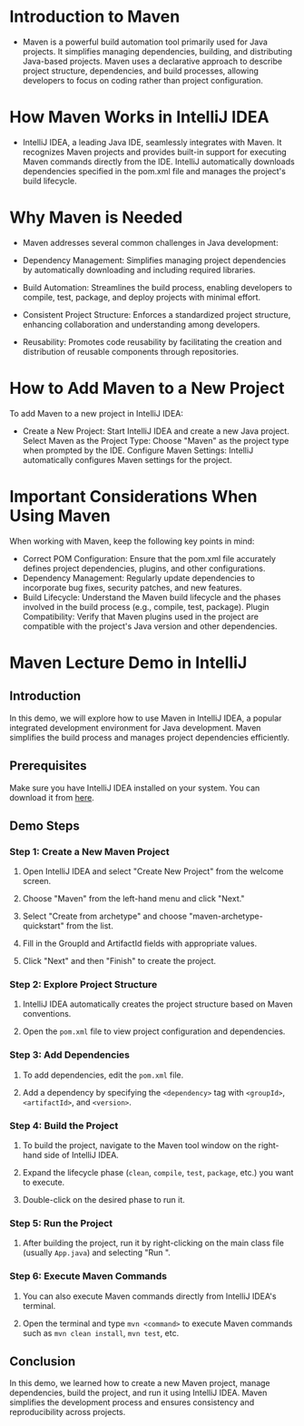 # Introduction to Maven
* Maven is a powerful build automation tool primarily used for Java projects. It simplifies managing dependencies, building, and distributing Java-based projects. Maven uses a declarative approach to describe project structure, dependencies, and build processes, allowing developers to focus on coding rather than project configuration.

# How Maven Works in IntelliJ IDEA
* IntelliJ IDEA, a leading Java IDE, seamlessly integrates with Maven. It recognizes Maven projects and provides built-in support for executing Maven commands directly from the IDE. IntelliJ automatically downloads dependencies specified in the pom.xml file and manages the project's build lifecycle.
  
# Why Maven is Needed
* Maven addresses several common challenges in Java development:

* Dependency Management: Simplifies managing project dependencies by automatically downloading and including required libraries.
* Build Automation: Streamlines the build process, enabling developers to compile, test, package, and deploy projects with minimal effort.
* Consistent Project Structure: Enforces a standardized project structure, enhancing collaboration and understanding among developers.
* Reusability: Promotes code reusability by facilitating the creation and distribution of reusable components through repositories.

# How to Add Maven to a New Project
To add Maven to a new project in IntelliJ IDEA:

* Create a New Project: Start IntelliJ IDEA and create a new Java project.
Select Maven as the Project Type: Choose "Maven" as the project type when prompted by the IDE.
Configure Maven Settings: IntelliJ automatically configures Maven settings for the project.

# Important Considerations When Using Maven
When working with Maven, keep the following key points in mind:

* Correct POM Configuration: Ensure that the pom.xml file accurately defines project dependencies, plugins, and other configurations.
* Dependency Management: Regularly update dependencies to incorporate bug fixes, security patches, and new features.
* Build Lifecycle: Understand the Maven build lifecycle and the phases involved in the build process (e.g., compile, test, package).
Plugin Compatibility: Verify that Maven plugins used in the project are compatible with the project's Java version and other dependencies.


# Maven Lecture Demo in IntelliJ

## Introduction

In this demo, we will explore how to use Maven in IntelliJ IDEA, a popular integrated development environment for Java development. Maven simplifies the build process and manages project dependencies efficiently.

## Prerequisites

Make sure you have IntelliJ IDEA installed on your system. You can download it from [here](https://www.jetbrains.com/idea/download/).

## Demo Steps

### Step 1: Create a New Maven Project

1. Open IntelliJ IDEA and select "Create New Project" from the welcome screen.

2. Choose "Maven" from the left-hand menu and click "Next."

3. Select "Create from archetype" and choose "maven-archetype-quickstart" from the list.

4. Fill in the GroupId and ArtifactId fields with appropriate values.

5. Click "Next" and then "Finish" to create the project.

### Step 2: Explore Project Structure

1. IntelliJ IDEA automatically creates the project structure based on Maven conventions.

2. Open the `pom.xml` file to view project configuration and dependencies.

### Step 3: Add Dependencies

1. To add dependencies, edit the `pom.xml` file.

2. Add a dependency by specifying the `<dependency>` tag with `<groupId>`, `<artifactId>`, and `<version>`.

### Step 4: Build the Project

1. To build the project, navigate to the Maven tool window on the right-hand side of IntelliJ IDEA.

2. Expand the lifecycle phase (`clean`, `compile`, `test`, `package`, etc.) you want to execute.

3. Double-click on the desired phase to run it.

### Step 5: Run the Project

1. After building the project, run it by right-clicking on the main class file (usually `App.java`) and selecting "Run <classname>".

### Step 6: Execute Maven Commands

1. You can also execute Maven commands directly from IntelliJ IDEA's terminal.

2. Open the terminal and type `mvn <command>` to execute Maven commands such as `mvn clean install`, `mvn test`, etc.

## Conclusion

In this demo, we learned how to create a new Maven project, manage dependencies, build the project, and run it using IntelliJ IDEA. Maven simplifies the development process and ensures consistency and reproducibility across projects.

